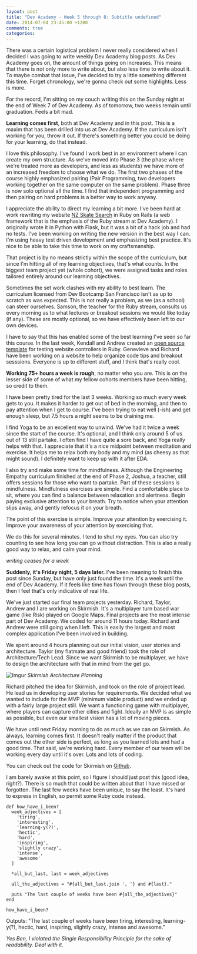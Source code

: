 ```yaml
---
layout: post
title: "Dev Academy - Week 5 through 8: Subtitle undefined"
date: 2014-07-04 23:45:00 +1200
comments: true
categories: 
---
```


There was a certain logistical problem I never really considered when I decided I was going to write weekly Dev Academy blog posts. As Dev Academy goes on, the amount of things going on increases. This means that there is not only more to write about, but also less time to write about it. To maybe combat that issue, I've decided to try a little something different this time. Forget chronology, we're gonna check out some highlights. Less is more.

For the record, I'm sitting on my couch writing this on the Sunday night at the end of Week 7 of Dev Academy. As of tomorrow, two weeks remain until graduation. Feels a bit mad.

  

**Learning comes first**, both at Dev Academy and in this post. This is a maxim that has been drilled into us at Dev Academy. If the curriculum isn't working for you, throw it out. If there's something better you could be doing for your learning, do that instead.

I love this philosophy. I've found I work best in an environment where I can create my own structure. As we've moved into Phase 3 (the phase where we're treated more as developers, and less as students) we have more of an increased freedom to choose what we do. The first two phases of the course highly emphasized pairing (Pair Programming, two developers working together on the same computer on the same problem). Phase three is now solo optional all the time. I find that independent programming and then pairing on hard problems is a better way to work anyway.

I appreciate the ability to direct my learning a bit more. I've been hard at work rewriting my website [NZ Skate Search](http://www.nzskatesearch.com/) in Ruby on Rails (a web framework that is the emphasis of the Ruby stream at Dev Academy). I originally wrote it in Python with Flask, but it was a bit of a hack job and had no tests. I've been working on writing the new version in the best way I can. I'm using heavy test driven development and emphasizing best practice. It's nice to be able to take this time to work on my craftsmanship.

That project is by no means strictly within the scope of the curriculum, but since I'm hitting all of my learning objectives, that's what counts. In the biggest team project yet (whole cohort), we were assigned tasks and roles tailored entirely around our learning objectives.

Sometimes the set work clashes with my ability to best learn. The curriculum licensed from Dev Bootcamp San Francisco isn't as up to scratch as was expected. This is not really a problem, as we (as a school) can steer ourselves. Samson, the teacher for the Ruby stream, consults us every morning as to what lectures or breakout sessions we would like today (if any). These are mostly optional, so we have effectively been left to our own devices.

I have to say that this has enabled some of the best learning I've seen so far this course. In the last week, Kendall and Andrew created an [open source template](https://github.com/kendallflutey/rspec-controller-testing) for testing website controllers in Ruby. Genevieve and Richard have been working on a website to help organize code tips and breakout sesssions. Everyone is up to different stuff, and I think that's really cool.

**Working 75+ hours a week is rough**, no matter who you are. This is on the lesser side of some of what my fellow cohorts members have been hitting, so credit to them.

I have been pretty tired for the last 3 weeks. Working so much every week gets to you. It makes it harder to get out of bed in the morning, and then to pay attention when I get to course. I've been trying to eat well (-ish) and get enough sleep, but 7.5 hours a night seems to be draining me.

I find Yoga to be an excellent way to unwind. We've had it twice a week since the start of the course. It's optional, and I think only around 5 of us out of 13 still partake. I often find I have quite a sore back, and Yoga really helps with that. I appreciate that it's a nice midpoint between meditation and exercise. It helps me to relax both my body and my mind (as cheesy as that might sound). I definitely want to keep up with it after EDA.

I also try and make some time for mindfulness. Although the Engineering Empathy curriculum finished at the end of Phase 2, Joshua, a teacher, still offers sessions for those who want to partake. Part of these sessions is mindfulness. Mindfulness exercises are simple. Find a comfortable place to sit, where you can find a balance between relaxation and alertness. Begin paying exclusive attention to your breath. Try to notice when your attention slips away, and gently refocus it on your breath.

The point of this exercise is simple. Improve your attention by exercising it. Improve your awareness of your attention by exercising that.

We do this for several minutes. I tend to shut my eyes. You can also try counting to see how long you can go without distraction. This is also a really good way to relax, and calm your mind.

*writing ceases for a week*

**Suddenly, it's Friday night, 5 days later.** I've been meaning to finish this post since Sunday, but have only just found the time. It's a week until the end of Dev Academy. If it feels like time has flown through these blog posts, then I feel that's only indicative of real life.

We've just started our final team projects yesterday. Richard, Taylor, Andrew and I are working on Skirmish. It's a multiplayer turn based war game (like Risk) played on Google Maps. Final projects are the most intense part of Dev Academy. We coded for around 11 hours today. Richard and Andrew were still going when I left. This is easily the largest and most complex application I've been involved in building.

We spent around 4 hours planning out our initial vision, user stories and architecture. Taylor (my flatmate and good friend) took the role of Architecture/Tech Lead. Since we want Skirmish to be multiplayer, we have to design the architecture with that in mind from the get go. 

![Imgur](http://i.imgur.com/GhvdbPk.jpg)
*Skirmish Architecture Planning*

Richard pitched the idea for Skirmish, and took on the role of project lead. He lead us in developing user stories for requirements. We decided what we wanted to include for the MVP (minimum viable product) and we ended up with a fairly large project still. We want a functioning game with multiplayer, where players can capture other cities and fight. Ideally an MVP is as simple as possible, but even our smallest vision has a lot of moving pieces.

We have until next Friday morning to do as much as we can on Skirmish. As always, learning comes first. It doesn't really matter if the product that comes out the other side is perfect, as long as you learned lots and had a good time. That said, we're working hard. Every member of our team will be working every day until it's over. Lots and lots of coding.

You can check out the code for Skirmish on [Github](http://github.com/rantgames).

I am barely awake at this point, so I figure I should just post this (good idea, right?). There is so much that could be written about that I have missed or forgotten. The last few weeks have been unique, to say the least. It's hard to express in English, so permit some Ruby code instead.

```
def how_have_i_been?
  week_adjectives = [
    'tiring',
    'interesting',
    'learning-y(?)',
    'hectic',
    'hard',
    'inspiring',
    'slightly crazy',
    'intense',
    'awesome'
  ]

  *all_but_last, last = week_adjectives

  all_the_adjectives = "#{all_but_last.join ', '} and #{last}."

  puts "The last couple of weeks have been #{all_the_adjectives}"
end

how_have_i_been?
```
Outputs: "The last couple of weeks have been tiring, interesting, learning-y(?), hectic, hard, inspiring, slightly crazy, intense and awesome."

*Yes Ben, I violated the Single Responsibility Principle for the sake of readability. Deal with it.*